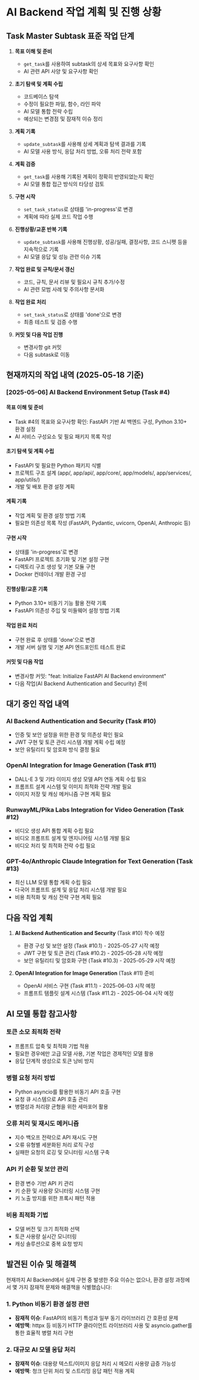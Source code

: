 # AI Backend 작업 계획 및 진행 상황

## Task Master Subtask 표준 작업 단계

1. **목표 이해 및 준비**
   - `get_task`를 사용하여 subtask의 상세 목표와 요구사항 확인
   - AI 관련 API 사양 및 요구사항 확인

2. **초기 탐색 및 계획 수립**
   - 코드베이스 탐색
   - 수정이 필요한 파일, 함수, 라인 파악
   - AI 모델 통합 전략 수립
   - 예상되는 변경점 및 잠재적 이슈 정리

3. **계획 기록**
   - `update_subtask`를 사용해 상세 계획과 탐색 결과를 기록
   - AI 모델 사용 방식, 응답 처리 방법, 오류 처리 전략 포함

4. **계획 검증**
   - `get_task`를 사용해 기록된 계획이 정확히 반영되었는지 확인
   - AI 모델 통합 접근 방식의 타당성 검토

5. **구현 시작**
   - `set_task_status`로 상태를 'in-progress'로 변경
   - 계획에 따라 실제 코드 작업 수행

6. **진행상황/교훈 반복 기록**
   - `update_subtask`를 사용해 진행상황, 성공/실패, 결정사항, 코드 스니펫 등을 지속적으로 기록
   - AI 모델 응답 및 성능 관련 이슈 기록

7. **작업 완료 및 규칙/문서 갱신**
   - 코드, 규칙, 문서 리뷰 및 필요시 규칙 추가/수정
   - AI 관련 모범 사례 및 주의사항 문서화

8. **작업 완료 처리**
   - `set_task_status`로 상태를 'done'으로 변경
   - 최종 테스트 및 검증 수행

9. **커밋 및 다음 작업 진행**
   - 변경사항 git 커밋
   - 다음 subtask로 이동

## 현재까지의 작업 내역 (2025-05-18 기준)

### [2025-05-06] AI Backend Environment Setup (Task #4)
#### 목표 이해 및 준비
- Task #4의 목표와 요구사항 확인: FastAPI 기반 AI 백엔드 구성, Python 3.10+ 환경 설정
- AI 서비스 구성요소 및 필요 패키지 목록 작성

#### 초기 탐색 및 계획 수립
- FastAPI 및 필요한 Python 패키지 식별
- 프로젝트 구조 설계 (app/, app/api/, app/core/, app/models/, app/services/, app/utils/)
- 개발 및 배포 환경 설정 계획

#### 계획 기록
- 작업 계획 및 환경 설정 방법 기록
- 필요한 의존성 목록 작성 (FastAPI, Pydantic, uvicorn, OpenAI, Anthropic 등)

#### 구현 시작
- 상태를 'in-progress'로 변경
- FastAPI 프로젝트 초기화 및 기본 설정 구현
- 디렉토리 구조 생성 및 기본 모듈 구현
- Docker 컨테이너 개발 환경 구성

#### 진행상황/교훈 기록
- Python 3.10+ 비동기 기능 활용 전략 기록
- FastAPI 의존성 주입 및 미들웨어 설정 방법 기록

#### 작업 완료 처리
- 구현 완료 후 상태를 'done'으로 변경
- 개발 서버 실행 및 기본 API 엔드포인트 테스트 완료

#### 커밋 및 다음 작업
- 변경사항 커밋: "feat: Initialize FastAPI AI Backend environment"
- 다음 작업(AI Backend Authentication and Security) 준비

## 대기 중인 작업 내역

### AI Backend Authentication and Security (Task #10)
- 인증 및 보안 설정을 위한 환경 및 의존성 확인 필요
- JWT 구현 및 토큰 관리 시스템 개발 계획 수립 예정
- 보안 유틸리티 및 암호화 방식 결정 필요

### OpenAI Integration for Image Generation (Task #11)
- DALL-E 3 및 기타 이미지 생성 모델 API 연동 계획 수립 필요
- 프롬프트 설계 시스템 및 이미지 최적화 전략 개발 필요
- 이미지 저장 및 캐싱 메커니즘 구현 계획 필요

### RunwayML/Pika Labs Integration for Video Generation (Task #12)
- 비디오 생성 API 통합 계획 수립 필요
- 비디오 프롬프트 설계 및 엔지니어링 시스템 개발 필요
- 비디오 처리 및 최적화 전략 수립 필요

### GPT-4o/Anthropic Claude Integration for Text Generation (Task #13)
- 최신 LLM 모델 통합 계획 수립 필요
- 다국어 프롬프트 설계 및 응답 처리 시스템 개발 필요
- 비용 최적화 및 캐싱 전략 구현 계획 필요

## 다음 작업 계획

1. **AI Backend Authentication and Security** (Task #10) 착수 예정
   - 환경 구성 및 보안 설정 (Task #10.1) - 2025-05-27 시작 예정
   - JWT 구현 및 토큰 관리 (Task #10.2) - 2025-05-28 시작 예정
   - 보안 유틸리티 및 암호화 구현 (Task #10.3) - 2025-05-29 시작 예정

2. **OpenAI Integration for Image Generation** (Task #11) 준비
   - OpenAI 서비스 구현 (Task #11.1) - 2025-06-03 시작 예정
   - 프롬프트 템플릿 설계 시스템 (Task #11.2) - 2025-06-04 시작 예정

## AI 모델 통합 참고사항

### 토큰 소모 최적화 전략
- 프롬프트 압축 및 최적화 기법 적용
- 필요한 경우에만 고급 모델 사용, 기본 작업은 경제적인 모델 활용
- 응답 단계적 생성으로 토큰 낭비 방지

### 병렬 요청 처리 방법
- Python asyncio를 활용한 비동기 API 호출 구현
- 요청 큐 시스템으로 API 호출 관리
- 병렬성과 처리량 균형을 위한 세마포어 활용

### 오류 처리 및 재시도 메커니즘
- 지수 백오프 전략으로 API 재시도 구현
- 오류 유형별 세분화된 처리 로직 구성
- 실패한 요청의 로깅 및 모니터링 시스템 구축

### API 키 순환 및 보안 관리
- 환경 변수 기반 API 키 관리
- 키 순환 및 사용량 모니터링 시스템 구현
- 키 노출 방지를 위한 프록시 패턴 적용

### 비용 최적화 기법
- 모델 버전 및 크기 최적화 선택
- 토큰 사용량 실시간 모니터링
- 캐싱 솔루션으로 중복 요청 방지

## 발견된 이슈 및 해결책

현재까지 AI Backend에서 실제 구현 중 발생한 주요 이슈는 없으나, 환경 설정 과정에서 몇 가지 잠재적 문제와 해결책을 식별했습니다:

### 1. Python 비동기 환경 설정 관련
- **잠재적 이슈**: FastAPI의 비동기 특성과 일부 동기 라이브러리 간 호환성 문제
- **예방책**: httpx 등 비동기 HTTP 클라이언트 라이브러리 사용 및 asyncio.gather를 통한 효율적 병렬 처리 구현

### 2. 대규모 AI 모델 응답 처리
- **잠재적 이슈**: 대용량 텍스트/이미지 응답 처리 시 메모리 사용량 급증 가능성
- **예방책**: 청크 단위 처리 및 스트리밍 응답 패턴 적용 계획